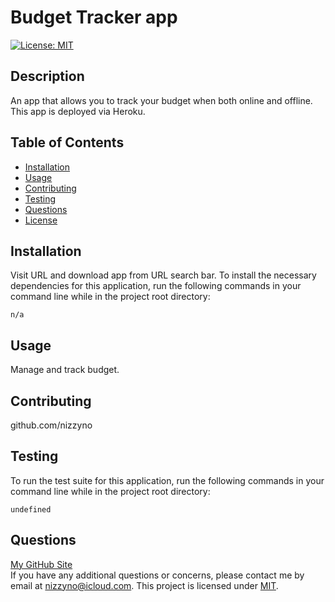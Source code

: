 # Budget Tracker app
  [![License: MIT](https://img.shields.io/badge/License-MIT-yellow.svg)](https://opensource.org/licenses/MIT)
  ## Description
  An app that allows you to track your budget when both online and offline. This app is deployed via Heroku.
  ## Table of Contents
  - [Installation](#installation)
  - [Usage](#usage)
  - [Contributing](#contributing)
  - [Testing](#testing)
  - [Questions](#questions)
  - [License](#license)
  ## Installation
  Visit URL and download app from URL search bar.
  To install the necessary dependencies for this application, run the following commands in your command line while in the project root directory:  
  ```
  n/a
  ```
  ## Usage
  Manage and track budget.
  ## Contributing
  github.com/nizzyno
  ## Testing
  To run the test suite for this application, run the following commands in your command line while in the project root directory:  
  ```
  undefined
  ```
  ## Questions
  [My GitHub Site](https://www.github.com/nizzyno)\
  If you have any additional questions or concerns, please contact me by email at <nizzyno@icloud.com>.
  This project is licensed under [MIT](https://opensource.org/licenses/MIT).